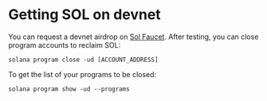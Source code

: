 # Getting SOL on devnet

You can request a devnet airdrop on [Sol Faucet](https://solfaucet.com/).
After testing, you can close program accounts to reclaim SOL:

```
solana program close -ud [ACCOUNT_ADDRESS]
```

To get the list of your programs to be closed:

```
solana program show -ud --programs
```
